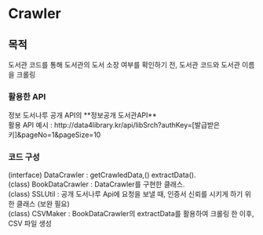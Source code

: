 # Crawler

<h2>목적</h2>
도서관 코드를 통해 도서관의 도서 소장 여부를 확인하기 전, 도서관 코드와 도서관 이름을 크롤링  

<h3>활용한 API</h3>
정보 도서나루 공개 API의 **정보공개 도서관API**<br>  
활용 API 예시 : http://data4library.kr/api/libSrch?authKey=[발급받은키]&pageNo=1&pageSize=10<br>  

<h3>코드 구성</h3>
(interface) DataCrawler : getCrawledData,() extractData(). <br>  
(class) BookDataCrawler : DataCrawler를 구현한 클래스. <br>  
(class) SSLUtil : 공개 도서나루 Api에 요청을 보낼 때, 인증서 신뢰를 시키게 하기 위한 클래스 (보완 필요)  <br>  
(class) CSVMaker : BookDataCrawler의 extractData를 활용하여 크롤링 한 이후, CSV 파일 생성  <br>  
